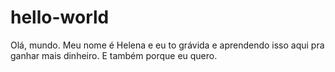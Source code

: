 # hello-world
Olá, mundo.
Meu nome é Helena e eu to grávida e aprendendo isso aqui pra ganhar mais dinheiro. E também porque eu quero.
